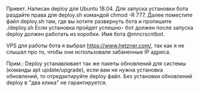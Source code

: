 Привет. Написан deploy для Ubuntu 18.04. Для запуска установки бота раздайте права для deploy.sh командой chmod -R 777.
Далее поместите файл deploy.sh там, где вы хотите развернуть бота и пропишите ./deploy.sh
Если установка пройдет успешно- бот должен после запуска deploy должен работать из коробки. Имя бота @mncrscntbot.

VPS для работы бота я выбрал https://www.hetzner.com/, так как я не слышал про то, чтобы они использовали забаненные IP адреса. 

Прим.:
Deploy устанавливает так же пакеты обновлений для системы (команды apt update/upgrade), если вам не нужна установка обновлений, то отредактируйте deploy файл. Без установки обновлений deploy в "два клика" не гарантируется.
